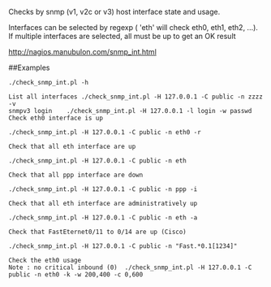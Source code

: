 Checks by snmp (v1, v2c or v3) host interface state and usage. 

Interfaces can be selected by regexp ( 'eth' will check eth0, eth1, eth2, ...).
If multiple interfaces are selected, all must be up to get an OK result

http://nagios.manubulon.com/snmp_int.html


##Examples

```
./check_snmp_int.pl -h

List all interfaces	./check_snmp_int.pl -H 127.0.0.1 -C public -n zzzz -v
snmpv3 login	./check_snmp_int.pl -H 127.0.0.1 -l login -w passwd
Check eth0 interface is up

./check_snmp_int.pl -H 127.0.0.1 -C public -n eth0 -r

Check that all eth interface are up

./check_snmp_int.pl -H 127.0.0.1 -C public -n eth

Check that all ppp interface are down

./check_snmp_int.pl -H 127.0.0.1 -C public -n ppp -i

Check that all eth interface are administratively up

./check_snmp_int.pl -H 127.0.0.1 -C public -n eth -a

Check that FastEternet0/11 to 0/14 are up (Cisco)

./check_snmp_int.pl -H 127.0.0.1 -C public -n "Fast.*0.1[1234]"

Check the eth0 usage 
Note : no critical inbound (0)	./check_snmp_int.pl -H 127.0.0.1 -C public -n eth0 -k -w 200,400 -c 0,600
```

